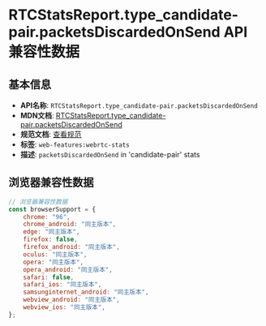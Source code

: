 # RTCStatsReport.type_candidate-pair.packetsDiscardedOnSend API 兼容性数据

## 基本信息

- **API名称**: `RTCStatsReport.type_candidate-pair.packetsDiscardedOnSend`
- **MDN文档**: [RTCStatsReport.type_candidate-pair.packetsDiscardedOnSend](https://developer.mozilla.org/docs/Web/API/RTCIceCandidatePairStats/packetsDiscardedOnSend)
- **规范文档**: [查看规范](https://w3c.github.io/webrtc-stats/#dom-rtcicecandidatepairstats-packetsdiscardedonsend)
- **标签**: `web-features:webrtc-stats`
- **描述**: `packetsDiscardedOnSend` in 'candidate-pair' stats

## 浏览器兼容性数据

```javascript
// 浏览器兼容性数据
const browserSupport = {
    chrome: "96",
    chrome_android: "同主版本",
    edge: "同主版本",
    firefox: false,
    firefox_android: "同主版本",
    oculus: "同主版本",
    opera: "同主版本",
    opera_android: "同主版本",
    safari: false,
    safari_ios: "同主版本",
    samsunginternet_android: "同主版本",
    webview_android: "同主版本",
    webview_ios: "同主版本",
};

```

